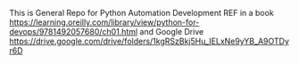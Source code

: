 This is General Repo for Python Automation Development 
REF in a book 
https://learning.oreilly.com/library/view/python-for-devops/9781492057680/ch01.html
and
Google Drive
https://drive.google.com/drive/folders/1kgRSzBkj5Hu_IELxNe9yYB_A9OTDyr6D

